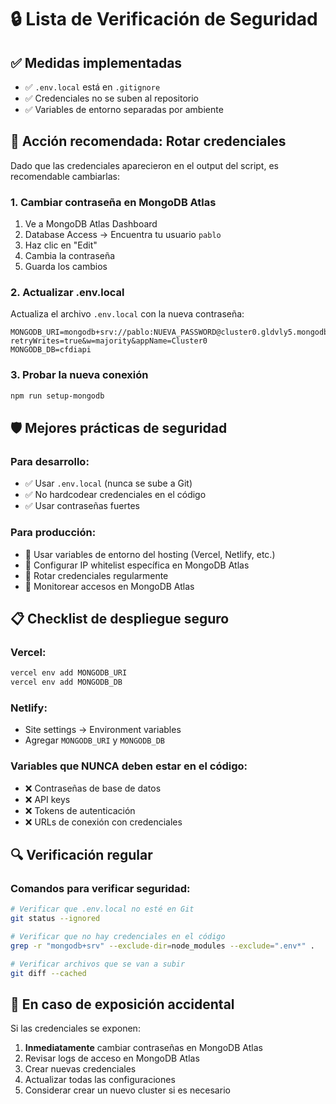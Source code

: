 # 🔒 Lista de Verificación de Seguridad

## ✅ Medidas implementadas

- ✅ `.env.local` está en `.gitignore`
- ✅ Credenciales no se suben al repositorio
- ✅ Variables de entorno separadas por ambiente

## 🚨 Acción recomendada: Rotar credenciales

Dado que las credenciales aparecieron en el output del script, es recomendable cambiarlas:

### 1. Cambiar contraseña en MongoDB Atlas

1. Ve a MongoDB Atlas Dashboard
2. Database Access → Encuentra tu usuario `pablo`
3. Haz clic en "Edit"
4. Cambia la contraseña
5. Guarda los cambios

### 2. Actualizar .env.local

Actualiza el archivo `.env.local` con la nueva contraseña:
```env
MONGODB_URI=mongodb+srv://pablo:NUEVA_PASSWORD@cluster0.gldvly5.mongodb.net/cfdiapi?retryWrites=true&w=majority&appName=Cluster0
MONGODB_DB=cfdiapi
```

### 3. Probar la nueva conexión

```bash
npm run setup-mongodb
```

## 🛡️ Mejores prácticas de seguridad

### Para desarrollo:
- ✅ Usar `.env.local` (nunca se sube a Git)
- ✅ No hardcodear credenciales en el código
- ✅ Usar contraseñas fuertes

### Para producción:
- 🔧 Usar variables de entorno del hosting (Vercel, Netlify, etc.)
- 🔧 Configurar IP whitelist específica en MongoDB Atlas
- 🔧 Rotar credenciales regularmente
- 🔧 Monitorear accesos en MongoDB Atlas

## 📋 Checklist de despliegue seguro

### Vercel:
```bash
vercel env add MONGODB_URI
vercel env add MONGODB_DB
```

### Netlify:
- Site settings → Environment variables
- Agregar `MONGODB_URI` y `MONGODB_DB`

### Variables que NUNCA deben estar en el código:
- ❌ Contraseñas de base de datos
- ❌ API keys
- ❌ Tokens de autenticación
- ❌ URLs de conexión con credenciales

## 🔍 Verificación regular

### Comandos para verificar seguridad:
```bash
# Verificar que .env.local no esté en Git
git status --ignored

# Verificar que no hay credenciales en el código
grep -r "mongodb+srv" --exclude-dir=node_modules --exclude=".env*" .

# Verificar archivos que se van a subir
git diff --cached
```

## 🚨 En caso de exposición accidental

Si las credenciales se exponen:

1. **Inmediatamente** cambiar contraseñas en MongoDB Atlas
2. Revisar logs de acceso en MongoDB Atlas
3. Crear nuevas credenciales
4. Actualizar todas las configuraciones
5. Considerar crear un nuevo cluster si es necesario
